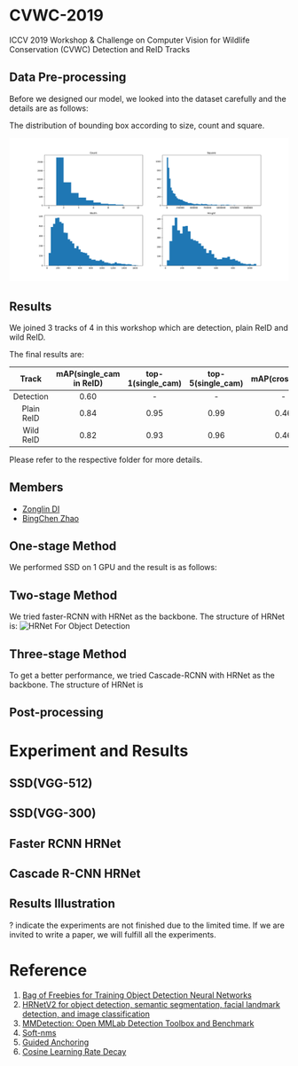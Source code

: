# CVWC-2019
ICCV 2019 Workshop &amp; Challenge on Computer Vision for Wildlife Conservation (CVWC) Detection and ReID Tracks

## Data Pre-processing
Before we designed our model, we looked into the dataset carefully and the details are as follows:

The distribution of bounding box according to size, count and square.

![Details](https://github.com/ElegantLin/CVWC-2019/blob/master/doc/Figure_1.png)

## Results

We joined 3 tracks of 4 in this workshop which are detection, plain ReID and wild ReID. 

The final results are:

|   Track    | mAP(single_cam in ReID) | top-1(single_cam) | top-5(single_cam) | mAP(cross_cam) | top-1(single_cam) | top-5(cross_cam) | FLOP | Param |
| :--------: | :---------------------: | :---------------: | :---------------: | :------------: | :---------------: | :--------------: | :--: | :---: |
| Detection  |          0.60           |         -         |         -         |       -        |         -         |        -         |      |       |
| Plain ReID |          0.84           |       0.95        |       0.99        |      0.46      |       0.87        |       0.93       |      |       |
| Wild ReID  |          0.82           |       0.93        |       0.96        |      0.46      |       0.84        |       0.90       |      |       |

Please refer to the respective folder for more details.

## Members
* [Zonglin DI](mailto:1452640@tongji.edu.cn)
* [BingChen Zhao](mailto:zhaobc@tongji.edu.cn)

## One-stage Method
We performed SSD on 1 GPU and the result is as follows:

## Two-stage Method
We tried faster-RCNN with HRNet as the backbone. The structure of HRNet is: 
![HRNet For Object Detection](https://github.com/HRNet/HRNet-Object-Detection/blob/master/images/hrnetv2p.png)

## Three-stage Method
To get a better performance, we tried Cascade-RCNN with HRNet as the backbone. The structure of HRNet is 

## Post-processing

# Experiment and Results

## SSD(VGG-512)
## SSD(VGG-300)

## Faster RCNN HRNet

## Cascade R-CNN HRNet

## Results Illustration

? indicate the experiments are not finished due to the limited time. If we are invited to write a paper, we will fulfill all the experiments.

# Reference

1. [Bag of Freebies for Training Object Detection Neural Networks](https://arxiv.org/pdf/1902.04103.pdf)
2. [HRNetV2 for object detection, semantic segmentation, facial landmark detection, and image classification](https://arxiv.org/pdf/1904.04514.pdf)
3. [MMDetection: Open MMLab Detection Toolbox and Benchmark](https://arxiv.org/pdf/1906.07155.pdf)
4. [Soft-nms]()
5. [Guided Anchoring]()
6. [Cosine Learning Rate Decay]()
